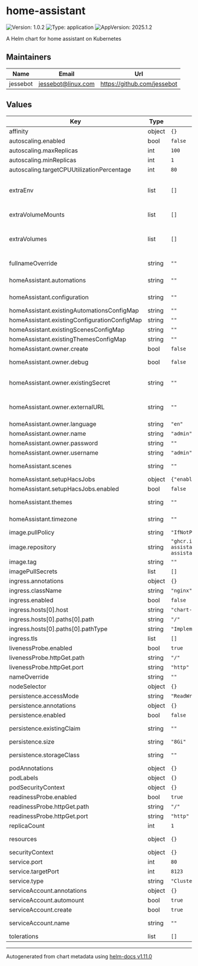 # home-assistant

![Version: 1.0.2](https://img.shields.io/badge/Version-1.0.2-informational?style=flat-square) ![Type: application](https://img.shields.io/badge/Type-application-informational?style=flat-square) ![AppVersion: 2025.1.2](https://img.shields.io/badge/AppVersion-2025.1.2-informational?style=flat-square)

A Helm chart for home assistant on Kubernetes

## Maintainers

| Name | Email | Url |
| ---- | ------ | --- |
| jessebot | <jessebot@linux.com> | <https://github.com/jessebot> |

## Values

| Key | Type | Default | Description |
|-----|------|---------|-------------|
| affinity | object | `{}` | affinity to have the home assisant pod attracted to a specific node |
| autoscaling.enabled | bool | `false` |  |
| autoscaling.maxReplicas | int | `100` |  |
| autoscaling.minReplicas | int | `1` |  |
| autoscaling.targetCPUUtilizationPercentage | int | `80` |  |
| extraEnv | list | `[]` | extra environment variables to pass to the home assistant container, see: https://kubernetes.io/docs/tasks/inject-data-application/define-environment-variable-container/#define-an-environment-variable-for-a-container |
| extraVolumeMounts | list | `[]` | Additional volumeMounts on the output Deployment definition. example device mount:   - mountPath: /dev/ttyACM0    name: usb |
| extraVolumes | list | `[]` | Additional volumes on the output Deployment definition. example device as volume:   - hostPath:      path: >-        /dev/serial/by-id/usb-ITEAD_SONOFF_Zigbee_3.0_USB_Dongle_Plus_V2_20230509111242-if00      type: CharDevice    name: usb |
| fullnameOverride | string | `""` | fullname override to use for all chart resources, instead of helm release name |
| homeAssistant.automations | string | `""` | contents of automations.yaml file to create, ignored if homeAssistant.existingAutomationsConfigMap set |
| homeAssistant.configuration | string | `""` | any data you'd like to see put into your configuration.yaml # example config configuration: |   # this enables proxies such as the ingress nginx controller   http:     use_x_forwarded_for: true     trusted_proxies:       - 10.0.0.0/8   mobile:    config: |
| homeAssistant.existingAutomationsConfigMap | string | `""` | name of existing automations ConfigMap |
| homeAssistant.existingConfigurationConfigMap | string | `""` | name of existing ConfigMap |
| homeAssistant.existingScenesConfigMap | string | `""` | name of existing scenes ConfigMap |
| homeAssistant.existingThemesConfigMap | string | `""` | name of existing themes ConfigMap |
| homeAssistant.owner.create | bool | `false` | whether to create an initial owner (admin) user to disable registration |
| homeAssistant.owner.debug | bool | `false` | enable debug mode for the user creation job. WARNING: This reveals secret data |
| homeAssistant.owner.existingSecret | string | `""` | existingSecret for the owner user's credentials secret keys must be: ADMIN_NAME, ADMIN_USERNAME, ADMIN_PASSWORD, ADMIN_LANGUAGE, EXTERNAL_URL |
| homeAssistant.owner.externalURL | string | `""` | if your home assistant is using ingress, this is the external url you connect to, example: https://home-assistant.cooldogsonline.net/ (ignored if owner.existingSecret is set) |
| homeAssistant.owner.language | string | `"en"` | language of the owner user, ignored if owner.existingSecret is set |
| homeAssistant.owner.name | string | `"admin"` | name of the owner user, ignored if owner.existingSecret is set |
| homeAssistant.owner.password | string | `""` | login password of the owner user, ignored if owner.existingSecret is set |
| homeAssistant.owner.username | string | `"admin"` | login username of the owner user, ignored if owner.existingSecret is set |
| homeAssistant.scenes | string | `""` | conents of scenes.yaml file to create, ignored if homeAssistant.existingScenesConfigMap set |
| homeAssistant.setupHacsJobs | object | `{"enabled":false}` | hacs is the [home assistant community store](https://hacs.xyz/) |
| homeAssistant.setupHacsJobs.enabled | bool | `false` | enable the hacs setup job, requires persistence to be on |
| homeAssistant.themes | string | `""` | contents of themes.yaml file to create, ignored if homeAssistant.existingThemesConfigMap set |
| homeAssistant.timezone | string | `""` | The timezone to use for this container. Use one of the identifers here: https://en.wikipedia.org/wiki/List_of_tz_database_time_zones#List |
| image.pullPolicy | string | `"IfNotPresent"` | image pullPolicy. If using tag: latest, set image.pullPolicy: Always |
| image.repository | string | `"ghcr.io/home-assistant/home-assistant"` | image repository that defaults to the official Home Assistant GitHub ghcr.io repo |
| image.tag | string | `""` | Overrides the image tag whose default is the chart appVersion. |
| imagePullSecrets | list | `[]` |  |
| ingress.annotations | object | `{}` |  |
| ingress.className | string | `"nginx"` |  |
| ingress.enabled | bool | `false` | enable external traffic to this pod |
| ingress.hosts[0].host | string | `"chart-example.local"` |  |
| ingress.hosts[0].paths[0].path | string | `"/"` |  |
| ingress.hosts[0].paths[0].pathType | string | `"ImplementationSpecific"` |  |
| ingress.tls | list | `[]` |  |
| livenessProbe.enabled | bool | `true` |  |
| livenessProbe.httpGet.path | string | `"/"` |  |
| livenessProbe.httpGet.port | string | `"http"` |  |
| nameOverride | string | `""` |  |
| nodeSelector | object | `{}` |  |
| persistence.accessMode | string | `"ReadWriteOnce"` | acccessMode for your persistent volume |
| persistence.annotations | object | `{}` | annotations for your persistent volume |
| persistence.enabled | bool | `false` | enable or disable persistent volumes |
| persistence.existingClaim | string | `""` | use an existing persistent volume claim instead of creating one with this chart |
| persistence.size | string | `"8Gi"` | size of your persistent volume |
| persistence.storageClass | string | `""` | storageClass for your persistent volume. if using vanilla k3s, set to local-path |
| podAnnotations | object | `{}` |  |
| podLabels | object | `{}` | labels to apply to all pods |
| podSecurityContext | object | `{}` |  |
| readinessProbe.enabled | bool | `true` |  |
| readinessProbe.httpGet.path | string | `"/"` |  |
| readinessProbe.httpGet.port | string | `"http"` |  |
| replicaCount | int | `1` |  |
| resources | object | `{}` | resource requests and limits. example: for requesting a USB device from the    [generic device plugin](https://github.com/squat/generic-device-plugin)   limits:    squat.ai/serial: 1 |
| securityContext | object | `{}` |  |
| service.port | int | `80` | default port to expose |
| service.targetPort | int | `8123` | default port for the home home-assistant container |
| service.type | string | `"ClusterIP"` |  |
| serviceAccount.annotations | object | `{}` | Annotations to add to the service account |
| serviceAccount.automount | bool | `true` | Automatically mount a ServiceAccount's API credentials? |
| serviceAccount.create | bool | `true` | Specifies whether a service account should be created |
| serviceAccount.name | string | `""` | If not set and create is true, a name is generated using the fullname template |
| tolerations | list | `[]` | tolerations to have the home assisant pod tolerate node taints |

----------------------------------------------
Autogenerated from chart metadata using [helm-docs v1.11.0](https://github.com/norwoodj/helm-docs/releases/v1.11.0)
